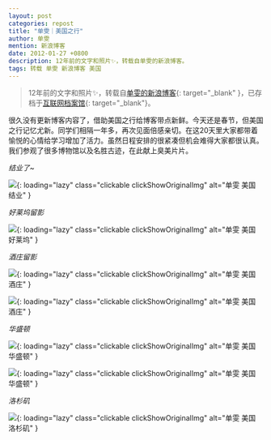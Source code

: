 ```yaml
---
layout: post
categories: repost
title: "单雯｜美国之行"
author: 单雯
mention: 新浪博客
date: 2012-01-27 +0800
description: 12年前的文字和照片✨，转载自单雯的新浪博客。
tags: 转载 单雯 新浪博客 美国
---
```


> 12年前的文字和照片✨，转载自[单雯的新浪博客](https://blog.sina.com.cn/s/blog_5a28c0e60100x49o.html){: target="_blank" }，已存档于[互联网档案馆](https://web.archive.org/web/20190702224350/https://blog.sina.com.cn/s/blog_5a28c0e60100x49o.html){: target="_blank"}。

很久没有更新博客内容了，借助美国之行给博客带点新鲜。今天还是春节，但美国之行记忆尤新。同学们相隔一年多，再次见面倍感亲切。在这20天里大家都带着愉悦的心情给学习增加了活力。虽然日程安排的很紧凑但机会难得大家都很认真。我们参观了很多博物馆以及名胜古迹，在此献上臭美片片。

*结业了~*

![](https://apqx.oss-cn-hangzhou.aliyuncs.com/blog/repost/20120127/shanwen_us_01.jpg){: loading="lazy" class="clickable clickShowOriginalImg" alt="单雯 美国 结业" }

*好莱坞留影*

![](https://apqx.oss-cn-hangzhou.aliyuncs.com/blog/repost/20120127/shanwen_us_02.jpg){: loading="lazy" class="clickable clickShowOriginalImg" alt="单雯 美国 好莱坞" }

*酒庄留影*

![](https://apqx.oss-cn-hangzhou.aliyuncs.com/blog/repost/20120127/shanwen_us_03.jpg){: loading="lazy" class="clickable clickShowOriginalImg" alt="单雯 美国 酒庄" }

![](https://apqx.oss-cn-hangzhou.aliyuncs.com/blog/repost/20120127/shanwen_us_04.jpg){: loading="lazy" class="clickable clickShowOriginalImg" alt="单雯 美国 酒庄" }

*华盛顿*

![](https://apqx.oss-cn-hangzhou.aliyuncs.com/blog/repost/20120127/shanwen_us_05.jpg){: loading="lazy" class="clickable clickShowOriginalImg" alt="单雯 美国 华盛顿" }

![](https://apqx.oss-cn-hangzhou.aliyuncs.com/blog/repost/20120127/shanwen_us_06.jpg){: loading="lazy" class="clickable clickShowOriginalImg" alt="单雯 美国 华盛顿" }

*洛杉矶*

![](https://apqx.oss-cn-hangzhou.aliyuncs.com/blog/repost/20120127/shanwen_us_07.jpg){: loading="lazy" class="clickable clickShowOriginalImg" alt="单雯 美国 洛杉矶" }
